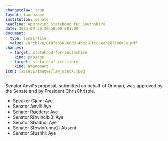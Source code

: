 ```yaml
---
changetolaw: true
layout: lawchange
institution: senate
headline: Approving Statehood for Southshire
date: 2023-04-30 20:58:00 +01:00
document:
  type: local-file
  value: /archive/0f87ab30-60d0-4bb2-8fcc-eeb2671b6a0a.pdf
changes:
  - target: statehood-for-southshire
    kind: passage
  - target: statute-of-territory
    kind: amendment
icon: /assets/images/law_stock.jpeg
---
```

Senator Anvil's proposal, submitted on behalf of Orinnari, was approved by the Senate and by President ChrisChrispie.<!--more-->

- Speaker Gjum: Aye
- Senator Anvil: Aye
- Senator Raeders: Aye
- Senator Rinvincibl3: Aye
- Senator Shadno: Aye
- Senator Slowlyfunny2: Absent
- Senator Slushhi: Aye